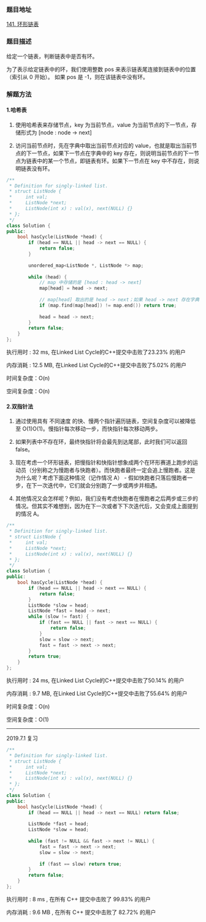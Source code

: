 ### 题目地址

[141. 环形链表](https://leetcode-cn.com/problems/linked-list-cycle/)

### 题目描述
给定一个链表，判断链表中是否有环。

为了表示给定链表中的环，我们使用整数 pos 来表示链表尾连接到链表中的位置（索引从 0 开始）。 如果 pos 是 -1，则在该链表中没有环。

### 解题方法
#### 1.哈希表

1. 使用哈希表来存储节点，key 为当前节点，value 为当前节点的下一节点，存储形式为 [node : node -> next]

2. 访问当前节点时，先在字典中取出当前节点对应的 value，也就是取出当前节点的下一节点，如果下一节点在字典中的 key 存在，则说明当前节点的下一节点为链表中的某一个节点，即链表有环。如果下一节点在 key 中不存在，则说明链表没有环。

```C++
/**
 * Definition for singly-linked list.
 * struct ListNode {
 *     int val;
 *     ListNode *next;
 *     ListNode(int x) : val(x), next(NULL) {}
 * };
 */
class Solution {
public:
    bool hasCycle(ListNode *head) {
        if (head == NULL || head -> next == NULL) {
            return false;
        }
        
        unordered_map<ListNode *, ListNode *> map;
        
        while (head) {
            // map 中存储的是 [head : head -> next]
            map[head] = head -> next;
            
            // map[head] 取出的是 head -> next；如果 head -> next 存在字典的 key 中，则说明有环。
            if (map.find(map[head]) != map.end()) return true;
            
            head = head -> next;
        }
        return false;
    }
};
```

执行用时 : 32 ms, 在Linked List Cycle的C++提交中击败了23.23% 的用户

内存消耗 : 12.5 MB, 在Linked List Cycle的C++提交中击败了5.02% 的用户

时间复杂度：O(n)

空间复杂度：O(n)

#### 2.双指针法
1. 通过使用具有 不同速度 的快、慢两个指针遍历链表，空间复杂度可以被降低至 O(1)O(1)。慢指针每次移动一步，而快指针每次移动两步。

2. 如果列表中不存在环，最终快指针将会最先到达尾部，此时我们可以返回 false。

3. 现在考虑一个环形链表，把慢指针和快指针想象成两个在环形赛道上跑步的运动员（分别称之为慢跑者与快跑者）。而快跑者最终一定会追上慢跑者。这是为什么呢？考虑下面这种情况（记作情况 A） - 假如快跑者只落后慢跑者一步，在下一次迭代中，它们就会分别跑了一步或两步并相遇。

4. 其他情况又会怎样呢？例如，我们没有考虑快跑者在慢跑者之后两步或三步的情况。但其实不难想到，因为在下一次或者下下次迭代后，又会变成上面提到的情况 A。

```C++
/**
 * Definition for singly-linked list.
 * struct ListNode {
 *     int val;
 *     ListNode *next;
 *     ListNode(int x) : val(x), next(NULL) {}
 * };
 */
class Solution {
public:
    bool hasCycle(ListNode *head) {
        if (head == NULL || head -> next == NULL) {
            return false;
        }
        ListNode *slow = head;
        ListNode *fast = head -> next;
        while (slow != fast) {
            if (fast == NULL || fast -> next == NULL) {
                return false;
            }
            slow = slow -> next;
            fast = fast -> next -> next;
        }
        return true;
    }
};
```

执行用时 : 24 ms, 在Linked List Cycle的C++提交中击败了50.14% 的用户

内存消耗 : 9.7 MB, 在Linked List Cycle的C++提交中击败了55.64% 的用户

时间复杂度：O(n)

空间复杂度：O(1)


--------------------------------

2019.7.1 复习

```C++
/**
 * Definition for singly-linked list.
 * struct ListNode {
 *     int val;
 *     ListNode *next;
 *     ListNode(int x) : val(x), next(NULL) {}
 * };
 */
class Solution {
public:
    bool hasCycle(ListNode *head) {
        if (head == NULL || head -> next == NULL) return false;
        
        ListNode *fast = head;
        ListNode *slow = head;
        
        while (fast != NULL && fast -> next != NULL) {
            fast = fast -> next -> next;
            slow = slow -> next;
            
            if (fast == slow) return true;
        }
        return false;
    }
};

```

执行用时 :
8 ms
, 在所有 C++ 提交中击败了
99.83%
的用户

内存消耗 :
9.6 MB
, 在所有 C++ 提交中击败了
82.72%
的用户

